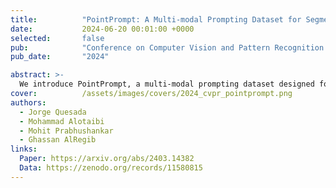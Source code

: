 ```yaml
---
title:          "PointPrompt: A Multi-modal Prompting Dataset for Segment Anything Model"
date:           2024-06-20 00:01:00 +0000
selected:       false
pub:            "Conference on Computer Vision and Pattern Recognition (CVPR) Workshop on Prompting in Vision"
pub_date:       "2024"

abstract: >-
  We introduce PointPrompt, a multi-modal prompting dataset designed for evaluating and advancing the Segment Anything Model (SAM). PointPrompt facilitates systematic benchmarking of prompt-driven segmentation across diverse domains.
cover:          /assets/images/covers/2024_cvpr_pointprompt.png
authors:
  - Jorge Quesada
  - Mohammad Alotaibi
  - Mohit Prabhushankar
  - Ghassan AlRegib
links:
  Paper: https://arxiv.org/abs/2403.14382
  Data: https://zenodo.org/records/11580815
---
```

